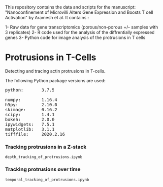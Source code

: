 This repository contains the data and scripts for the manuscript: "Nanoconfinement of Microvilli Alters Gene Expression and Boosts T cell Activation" by Aramesh et al. 
It contains :

1- Raw data for gene transcriptomics (porous/non-porous +/- samples with 3 replicates)
2- R code used for the analysis of the diffrentially expressed genes
3- Python code for image analysis of the protrusions in T cells

# Protrusions in T-Cells

Detecting and tracing actin protrusions in T-cells. 

The following Python package versions are used:<br>
<pre>
python:       3.7.5

numpy:        1.16.4 
h5py:         2.10.0 
skimage:      0.16.2 
scipy:        1.4.1  
bokeh:        2.0.0  
ipywidgets:   7.5.1  
matplotlib:   3.1.1  
tifffile:     2020.2.16  
</pre>

### Tracking protrusions in a Z-stack

<code>depth_tracking_of_protrusions.ipynb</code>

### Tracking protrusions over time

<code>temporal_tracking_of_protrusions.ipynb</code>

